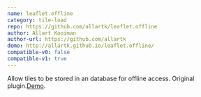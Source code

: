 ```yaml
---
name: leaflet.offline
category: tile-load
repo: https://github.com/allartk/leaflet.offline
author: Allart Kooiman
author-url: https://github.com/allartk
demo: http://allartk.github.io/leaflet.offline/
compatible-v0: false
compatible-v1: true
---
```


Allow tiles to be stored in an database for offline access. Original plugin.<a href="http://allartk.github.io/leaflet.offline/">Demo</a>.
